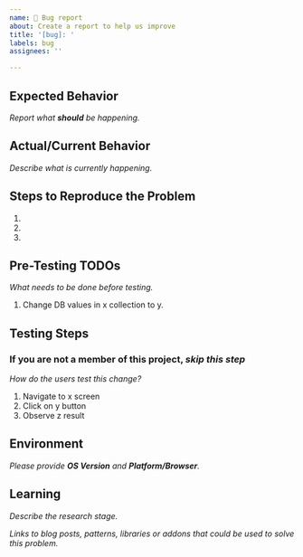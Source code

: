 ```yaml
---
name: 🐛 Bug report
about: Create a report to help us improve
title: '[bug]: '
labels: bug
assignees: ''

---
```


## Expected Behavior

_Report what **should** be happening._

## Actual/Current Behavior

_Describe what is currently happening._

## Steps to Reproduce the Problem

  1.
  2.
  3.

## Pre-Testing TODOs

_What needs to be done before testing._

  1. Change DB values in x collection to y.

## Testing Steps

### If you are not a member of this project, _skip this step_

_How do the users test this change?_

  1. Navigate to x screen
  2. Click on y button
  3. Observe z result

## Environment

_Please provide **OS Version** and **Platform/Browser**._

## Learning

_Describe the research stage._

_Links to blog posts, patterns, libraries or addons that could be used to solve this problem._
